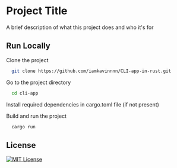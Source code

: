 # Project Title

A brief description of what this project does and who it's for


## Run Locally

Clone the project

```bash
  git clone https://github.com/iamkavinnnn/CLI-app-in-rust.git
```

Go to the project directory

```bash
  cd cli-app
```

Install required dependencies in cargo.toml file (if not present)


Build and run the project

```bash
  cargo run
```


## License


[![MIT License](https://img.shields.io/badge/License-MIT-green.svg)](https://choosealicense.com/licenses/mit/)

